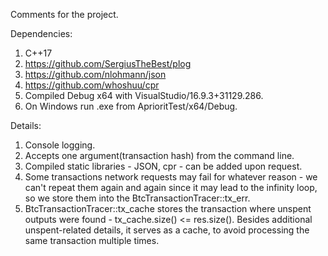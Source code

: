 Comments for the project.

Dependencies:
1. C++17
2. https://github.com/SergiusTheBest/plog
3. https://github.com/nlohmann/json
4. https://github.com/whoshuu/cpr
5. Compiled Debug x64 with VisualStudio/16.9.3+31129.286.
6. On Windows run .exe from AprioritTest/x64/Debug.

Details:
1. Console logging.
2. Accepts one argument(transaction hash) from the command line.
3. Compiled static libraries - JSON, cpr - can be added upon request.
4. Some transactions network requests may fail for whatever reason - we can't repeat them again and again since it may lead to the infinity loop,
so we store them into the BtcTransactionTracer::tx_err.
5. BtcTransactionTracer::tx_cache stores the transaction where unspent outputs were found - tx_cache.size() <= res.size().
Besides additional unspent-related details, it serves as a cache, to avoid processing the same transaction multiple times.